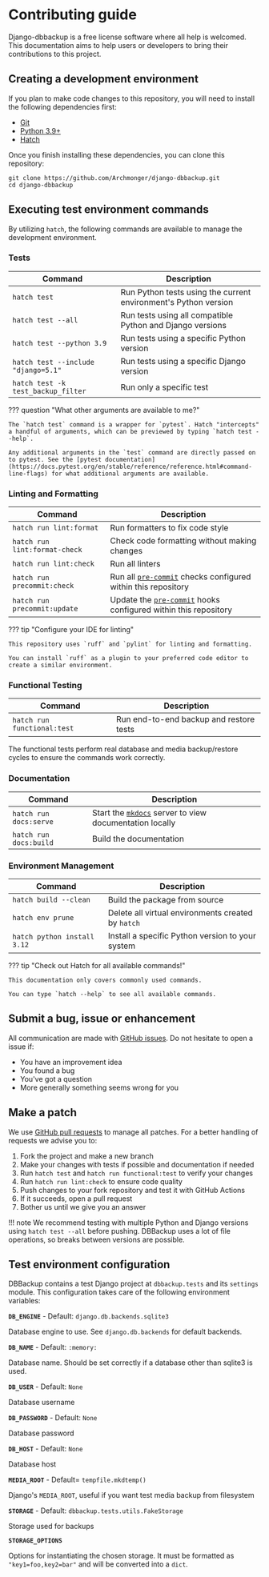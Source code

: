 # Contributing guide

Django-dbbackup is a free license software where all help is welcomed. This
documentation aims to help users or developers to bring their contributions
to this project.

## Creating a development environment

If you plan to make code changes to this repository, you will need to install the following dependencies first:

-   [Git](https://git-scm.com/downloads)
-   [Python 3.9+](https://www.python.org/downloads/)
-   [Hatch](https://hatch.pypa.io/latest/)

Once you finish installing these dependencies, you can clone this repository:

```shell
git clone https://github.com/Archmonger/django-dbbackup.git
cd django-dbbackup
```

## Executing test environment commands

By utilizing `hatch`, the following commands are available to manage the development environment.

### Tests

| Command | Description |
| --- | --- |
| `hatch test` | Run Python tests using the current environment's Python version |
| `hatch test --all` | Run tests using all compatible Python and Django versions |
| `hatch test --python 3.9` | Run tests using a specific Python version |
| `hatch test --include "django=5.1"` | Run tests using a specific Django version |
| `hatch test -k test_backup_filter` | Run only a specific test |

??? question "What other arguments are available to me?"

    The `hatch test` command is a wrapper for `pytest`. Hatch "intercepts" a handful of arguments, which can be previewed by typing `hatch test --help`.

    Any additional arguments in the `test` command are directly passed on to pytest. See the [pytest documentation](https://docs.pytest.org/en/stable/reference/reference.html#command-line-flags) for what additional arguments are available.

### Linting and Formatting

| Command | Description |
| --- | --- |
| `hatch run lint:format` | Run formatters to fix code style |
| `hatch run lint:format-check` | Check code formatting without making changes |
| `hatch run lint:check` | Run all linters |
| `hatch run precommit:check` | Run all [`pre-commit`](https://pre-commit.com/) checks configured within this repository |
| `hatch run precommit:update` | Update the [`pre-commit`](https://pre-commit.com/) hooks configured within this repository |

??? tip "Configure your IDE for linting"

    This repository uses `ruff` and `pylint` for linting and formatting.

    You can install `ruff` as a plugin to your preferred code editor to create a similar environment.

### Functional Testing

| Command | Description |
| --- | --- |
| `hatch run functional:test` | Run end-to-end backup and restore tests |

The functional tests perform real database and media backup/restore cycles to ensure the commands work correctly.

### Documentation

| Command | Description |
| --- | --- |
| `hatch run docs:serve` | Start the [`mkdocs`](https://www.mkdocs.org/) server to view documentation locally |
| `hatch run docs:build` | Build the documentation |

### Environment Management

| Command | Description |
| --- | --- |
| `hatch build --clean` | Build the package from source |
| `hatch env prune` | Delete all virtual environments created by `hatch` |
| `hatch python install 3.12` | Install a specific Python version to your system |

??? tip "Check out Hatch for all available commands!"

    This documentation only covers commonly used commands.

    You can type `hatch --help` to see all available commands.

## Submit a bug, issue or enhancement

All communication are made with [GitHub issues](https://github.com/Archmonger/django-dbbackup/issues). Do not hesitate to open a
issue if:

- You have an improvement idea
- You found a bug
- You've got a question
- More generally something seems wrong for you

## Make a patch

We use [GitHub pull requests](https://github.com/Archmonger/django-dbbackup/pulls) to manage all patches. For a better handling
of requests we advise you to:

1. Fork the project and make a new branch
2. Make your changes with tests if possible and documentation if needed
3. Run `hatch test` and `hatch run functional:test` to verify your changes
4. Run `hatch run lint:check` to ensure code quality
5. Push changes to your fork repository and test it with GitHub Actions
6. If it succeeds, open a pull request
7. Bother us until we give you an answer

!!! note
    We recommend testing with multiple Python and Django versions using
    `hatch test --all` before pushing. DBBackup uses a lot of file operations,
    so breaks between versions are possible.

## Test environment configuration

DBBackup contains a test Django project at `dbbackup.tests` and its
`settings` module. This configuration takes care of the following
environment variables:

**`DB_ENGINE`** - Default: `django.db.backends.sqlite3`

Database engine to use. See `django.db.backends` for default backends.

**`DB_NAME`** - Default: `:memory:`

Database name. Should be set correctly if a database other than sqlite3 is used.

**`DB_USER`** - Default: `None`

Database username

**`DB_PASSWORD`** - Default: `None`

Database password

**`DB_HOST`** - Default: `None`

Database host

**`MEDIA_ROOT`** - Default= `tempfile.mkdtemp()`

Django's `MEDIA_ROOT`, useful if you want test media backup from filesystem

**`STORAGE`** - Default: `dbbackup.tests.utils.FakeStorage`

Storage used for backups

**`STORAGE_OPTIONS`**

Options for instantiating the chosen storage. It must be formatted as
`"key1=foo,key2=bar"` and will be converted into a `dict`.
